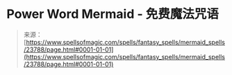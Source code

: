<!--yml

category: 未分类

date: 2024-06-12 19:09:11

-->

# Power Word Mermaid - 免费魔法咒语

> 来源：[https://www.spellsofmagic.com/spells/fantasy_spells/mermaid_spells/23788/page.html#0001-01-01](https://www.spellsofmagic.com/spells/fantasy_spells/mermaid_spells/23788/page.html#0001-01-01)
